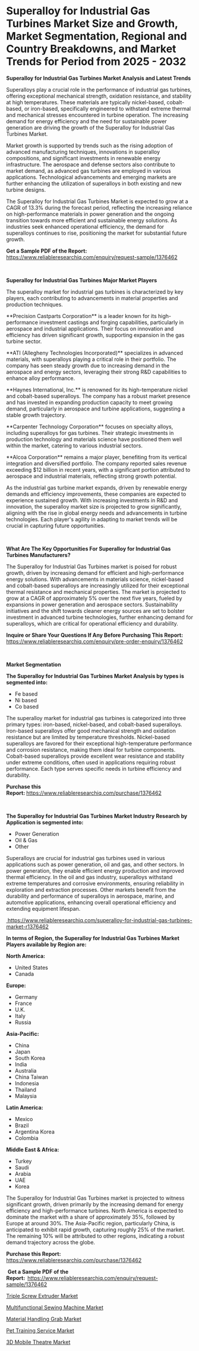 <p><h1>Superalloy for Industrial Gas Turbines Market Size and Growth, Market Segmentation, Regional and Country Breakdowns, and Market Trends for Period from 2025 -  2032</h1></p><p><strong>Superalloy for Industrial Gas Turbines Market Analysis and Latest Trends</strong></p>
<p><p>Superalloys play a crucial role in the performance of industrial gas turbines, offering exceptional mechanical strength, oxidation resistance, and stability at high temperatures. These materials are typically nickel-based, cobalt-based, or iron-based, specifically engineered to withstand extreme thermal and mechanical stresses encountered in turbine operation. The increasing demand for energy efficiency and the need for sustainable power generation are driving the growth of the Superalloy for Industrial Gas Turbines Market.</p><p>Market growth is supported by trends such as the rising adoption of advanced manufacturing techniques, innovations in superalloy compositions, and significant investments in renewable energy infrastructure. The aerospace and defense sectors also contribute to market demand, as advanced gas turbines are employed in various applications. Technological advancements and emerging markets are further enhancing the utilization of superalloys in both existing and new turbine designs.</p><p>The Superalloy for Industrial Gas Turbines Market is expected to grow at a CAGR of 13.3% during the forecast period, reflecting the increasing reliance on high-performance materials in power generation and the ongoing transition towards more efficient and sustainable energy solutions. As industries seek enhanced operational efficiency, the demand for superalloys continues to rise, positioning the market for substantial future growth.</p></p>
<p><strong>Get a Sample PDF of the Report:&nbsp;</strong> <a href="https://www.reliableresearchiq.com/enquiry/request-sample/1376462?utm_campaign=1896&utm_medium=2&utm_source=Github&utm_content=ia&utm_term=28032025&utm_id=superalloy-for-industrial-gas-turbines">https://www.reliableresearchiq.com/enquiry/request-sample/1376462</a></p>
<p>&nbsp;</p>
<p><strong>Superalloy for Industrial Gas Turbines Major Market Players</strong></p>
<p><p>The superalloy market for industrial gas turbines is characterized by key players, each contributing to advancements in material properties and production techniques. </p><p>**Precision Castparts Corporation** is a leader known for its high-performance investment castings and forging capabilities, particularly in aerospace and industrial applications. Their focus on innovation and efficiency has driven significant growth, supporting expansion in the gas turbine sector.</p><p>**ATI (Allegheny Technologies Incorporated)** specializes in advanced materials, with superalloys playing a critical role in their portfolio. The company has seen steady growth due to increasing demand in the aerospace and energy sectors, leveraging their strong R&D capabilities to enhance alloy performance.</p><p>**Haynes International, Inc.** is renowned for its high-temperature nickel and cobalt-based superalloys. The company has a robust market presence and has invested in expanding production capacity to meet growing demand, particularly in aerospace and turbine applications, suggesting a stable growth trajectory.</p><p>**Carpenter Technology Corporation** focuses on specialty alloys, including superalloys for gas turbines. Their strategic investments in production technology and materials science have positioned them well within the market, catering to various industrial sectors.</p><p>**Alcoa Corporation** remains a major player, benefiting from its vertical integration and diversified portfolio. The company reported sales revenue exceeding $12 billion in recent years, with a significant portion attributed to aerospace and industrial materials, reflecting strong growth potential.</p><p>As the industrial gas turbine market expands, driven by renewable energy demands and efficiency improvements, these companies are expected to experience sustained growth. With increasing investments in R&D and innovation, the superalloy market size is projected to grow significantly, aligning with the rise in global energy needs and advancements in turbine technologies. Each player's agility in adapting to market trends will be crucial in capturing future opportunities.</p></p>
<p>&nbsp;</p>
<p><strong>What Are The Key Opportunities For Superalloy for Industrial Gas Turbines Manufacturers?</strong></p>
<p><p>The Superalloy for Industrial Gas Turbines market is poised for robust growth, driven by increasing demand for efficient and high-performance energy solutions. With advancements in materials science, nickel-based and cobalt-based superalloys are increasingly utilized for their exceptional thermal resistance and mechanical properties. The market is projected to grow at a CAGR of approximately 5% over the next five years, fueled by expansions in power generation and aerospace sectors. Sustainability initiatives and the shift towards cleaner energy sources are set to bolster investment in advanced turbine technologies, further enhancing demand for superalloys, which are critical for operational efficiency and durability.</p></p>
<p><strong>Inquire or Share Your Questions If Any Before Purchasing This Report:</strong> <a href="https://www.reliableresearchiq.com/enquiry/pre-order-enquiry/1376462?utm_campaign=1896&utm_medium=2&utm_source=Github&utm_content=ia&utm_term=28032025&utm_id=superalloy-for-industrial-gas-turbines">https://www.reliableresearchiq.com/enquiry/pre-order-enquiry/1376462</a></p>
<p>&nbsp;</p>
<p><strong>Market Segmentation</strong></p>
<p><strong>The Superalloy for Industrial Gas Turbines Market Analysis by types is segmented into:</strong></p>
<p><ul><li>Fe based</li><li>Ni based</li><li>Co based</li></ul></p>
<p><p>The superalloy market for industrial gas turbines is categorized into three primary types: iron-based, nickel-based, and cobalt-based superalloys. Iron-based superalloys offer good mechanical strength and oxidation resistance but are limited by temperature thresholds. Nickel-based superalloys are favored for their exceptional high-temperature performance and corrosion resistance, making them ideal for turbine components. Cobalt-based superalloys provide excellent wear resistance and stability under extreme conditions, often used in applications requiring robust performance. Each type serves specific needs in turbine efficiency and durability.</p></p>
<p><strong>Purchase this Report:&nbsp;</strong><a href="https://www.reliableresearchiq.com/purchase/1376462?utm_campaign=1896&utm_medium=2&utm_source=Github&utm_content=ia&utm_term=28032025&utm_id=superalloy-for-industrial-gas-turbines">https://www.reliableresearchiq.com/purchase/1376462</a></p>
<p>&nbsp;</p>
<p><strong>The Superalloy for Industrial Gas Turbines Market Industry Research by Application is segmented into:</strong></p>
<p><ul><li>Power Generation</li><li>Oil & Gas</li><li>Other</li></ul></p>
<p><p>Superalloys are crucial for industrial gas turbines used in various applications such as power generation, oil and gas, and other sectors. In power generation, they enable efficient energy production and improved thermal efficiency. In the oil and gas industry, superalloys withstand extreme temperatures and corrosive environments, ensuring reliability in exploration and extraction processes. Other markets benefit from the durability and performance of superalloys in aerospace, marine, and automotive applications, enhancing overall operational efficiency and extending equipment lifespan.</p></p>
<p><a href="https://www.reliableresearchiq.com/superalloy-for-industrial-gas-turbines-market-r1376462?utm_campaign=1896&utm_medium=2&utm_source=Github&utm_content=ia&utm_term=28032025&utm_id=superalloy-for-industrial-gas-turbines">&nbsp;https://www.reliableresearchiq.com/superalloy-for-industrial-gas-turbines-market-r1376462</a></p>
<p><strong>In terms of Region, the Superalloy for Industrial Gas Turbines Market Players available by Region are:</strong></p>
<p>
    <p> <strong> North America: </strong>
        <ul>
            <li>United States</li>
            <li>Canada</li>
        </ul>
        </p> 
    <p> <strong> Europe: </strong>
        <ul>
            <li>Germany</li>
            <li>France</li>
            <li>U.K.</li>
            <li>Italy</li>
            <li>Russia</li>
        </ul>
        </p> 
    <p> <strong> Asia-Pacific: </strong>
        <ul>
            <li>China</li>
            <li>Japan</li>
            <li>South Korea</li>
            <li>India</li>
            <li>Australia</li>
            <li>China Taiwan</li>
            <li>Indonesia</li>
            <li>Thailand</li>
            <li>Malaysia</li>
        </ul>
        </p> 
    <p> <strong> Latin America: </strong>
        <ul>
            <li>Mexico</li>
            <li>Brazil</li>
            <li>Argentina Korea</li>
            <li>Colombia</li>
        </ul>
        </p> 
    <p> <strong> Middle East & Africa: </strong>
        <ul>
            <li>Turkey</li>
            <li>Saudi</li>
            <li>Arabia</li>
            <li>UAE</li>
            <li>Korea</li>
        </ul>
    </p>
    </p>
<p><p>The Superalloy for Industrial Gas Turbines market is projected to witness significant growth, driven primarily by the increasing demand for energy efficiency and high-performance turbines. North America is expected to dominate the market with a share of approximately 35%, followed by Europe at around 30%. The Asia-Pacific region, particularly China, is anticipated to exhibit rapid growth, capturing roughly 25% of the market. The remaining 10% will be attributed to other regions, indicating a robust demand trajectory across the globe.</p></p>
<p><strong>Purchase this Report: </strong><a href="https://www.reliableresearchiq.com/purchase/1376462?utm_campaign=1896&utm_medium=2&utm_source=Github&utm_content=ia&utm_term=28032025&utm_id=superalloy-for-industrial-gas-turbines">https://www.reliableresearchiq.com/purchase/1376462</a></p>
<p>&nbsp;<strong>Get a Sample PDF of the Report:&nbsp;&nbsp;</strong><a href="https://www.reliableresearchiq.com/enquiry/request-sample/1376462?utm_campaign=1896&utm_medium=2&utm_source=Github&utm_content=ia&utm_term=28032025&utm_id=superalloy-for-industrial-gas-turbines">https://www.reliableresearchiq.com/enquiry/request-sample/1376462</a></p>
<p><strong></strong></p>
<p><p><a href="https://www.linkedin.com/pulse/growth-segmentation-59-cagr-forecast-triple-screw-extruder-market-dehoe?utm_campaign=1896&utm_medium=2&utm_source=Github&utm_content=ia&utm_term=28032025&utm_id=superalloy-for-industrial-gas-turbines">Triple Screw Extruder Market</a></p><p><a href="https://www.linkedin.com/pulse/multifunctional-sewing-machine-market-growth-key-factors-pjvpe?utm_campaign=1896&utm_medium=2&utm_source=Github&utm_content=ia&utm_term=28032025&utm_id=superalloy-for-industrial-gas-turbines">Multifunctional Sewing Machine Market</a></p><p><a href="https://www.linkedin.com/pulse/growth-projections-material-handling-grab-market-comprehensive-wteje?utm_campaign=1896&utm_medium=2&utm_source=Github&utm_content=ia&utm_term=28032025&utm_id=superalloy-for-industrial-gas-turbines">Material Handling Grab Market</a></p><p><a href="https://github.com/abbasgwiltke/Market-Research-Report-List-1/blob/main/pet-training-service-market.md?utm_campaign=1896&utm_medium=2&utm_source=Github&utm_content=ia&utm_term=28032025&utm_id=superalloy-for-industrial-gas-turbines">Pet Training Service Market</a></p><p><a href="https://github.com/artussavasrv/Market-Research-Report-List-1/blob/main/3d-mobile-theatre-market.md?utm_campaign=1896&utm_medium=2&utm_source=Github&utm_content=ia&utm_term=28032025&utm_id=superalloy-for-industrial-gas-turbines">3D Mobile Theatre Market</a></p></p>